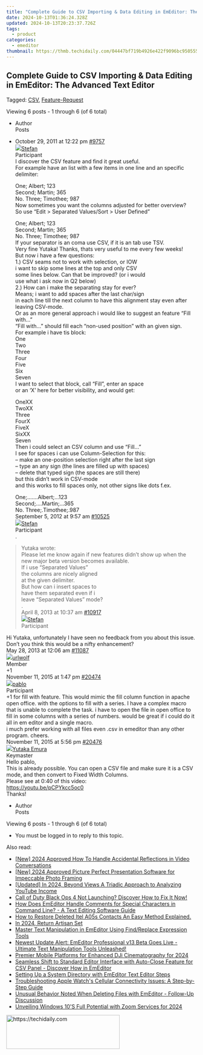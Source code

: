 ```yaml
---
title: "Complete Guide to CSV Importing & Data Editing in EmEditor: The Advanced Text Editor"
date: 2024-10-13T01:36:24.328Z
updated: 2024-10-13T20:23:37.726Z
tags:
  - product
categories:
  - emeditor
thumbnail: https://thmb.techidaily.com/04447bf719b4926e422f9096bc950555ee7a86c16477a8d9fa6304264e3f24e3.jpg
---
```


## Complete Guide to CSV Importing & Data Editing in EmEditor: The Advanced Text Editor

Tagged: [CSV](https://tools.techidaily.com/emeditor/products/), [Feature-Request](https://tools.techidaily.com/emeditor/products/)

Viewing 6 posts - 1 through 6 (of 6 total)

* Author  
Posts
* October 29, 2011 at 12:22 pm [#9757](https://tools.techidaily.com/emeditor/products/)  
[![](https://secure.gravatar.com/avatar/f29c043a3cc5c5dac8db4e62939893e9?s=80&d=identicon&r=g)Stefan](https://www.emeditor.com/forums/users/Stefan/ "View Stefan's profile")  
Participant  
I discover the CSV feature and find it great useful.  
 For example have an list with a few items in one line and an specific delimiter:  
    
	One; Albert; 123  
	Second; Martin; 365  
	No. Three; Timothee; 987  
 Now sometimes you want the columns adjusted for better overview?  
 So use “Edit > Separated Values/Sort > User Defined”  
    
	One;       Albert;   123  
	Second;    Martin;   365  
	No. Three; Timothee; 987  
 If your separator is an coma use CSV, if it is an tab use TSV.  
 Very fine Yutaka! Thanks, thats very useful to me every few weeks!  
 But now i have a few questions:  
 1.) CSV seams not to work with selection, or IOW  
 i want to skip some lines at the top and only CSV  
 some lines below. Can that be improved? (or i would  
 use what i ask now in Q2 below)  
 2.) How can i make the separating stay for ever?  
 Means; i want to add spaces after the last char/sign  
 in each line till the next column to have this alignment stay even after leaving CSV-mode.  
 Or as an more general approach i would like to suggest an feature “Fill with…”  
 “Fill with…” should fill each “non-used position” with an given sign.  
 For example i have tis block:  
One  
	Two  
	Three  
	Four  
	Five  
	Six  
	Seven  
 I want to select that block, call “Fill”, enter an space  
 or an ‘X’ here for better visibility, and would get:  
    
	OneXX  
	TwoXX  
	Three  
	FourX  
	FiveX  
	SixXX  
	Seven  
 Then i could select an CSV column and use “Fill…”  
 I see for spaces i can use Column-Selection for this:  
 – make an one-position selection right after the last sign  
 – type an any sign (the lines are filled up with spaces)  
 – delete that typed sign (the spaces are still there)  
 but this didn’t work in CSV-mode  
 and this works to fill spaces only, not other signs like dots f.ex.  
    
	One;.......Albert;...123  
	Second;....Martin;...365  
	No. Three;.Timothee;.987  
September 5, 2012 at 9:57 am [#10525](https://tools.techidaily.com/emeditor/products/)  
[![](https://secure.gravatar.com/avatar/f29c043a3cc5c5dac8db4e62939893e9?s=80&d=identicon&r=g)Stefan](https://www.emeditor.com/forums/users/Stefan/ "View Stefan's profile")  
Participant  
.  
> Yutaka wrote:  
> Please let me know again if new features didn’t show up when the new major beta version becomes available.  
 If i use “Separated Values”  
 the columns are nicely aligned  
 at the given delimiter.  
 But how can i insert spaces to  
 have them separated even if i  
 leave “Separated Values” mode?  
 .  
April 8, 2013 at 10:37 am [#10917](https://tools.techidaily.com/emeditor/products/)  
[![](https://secure.gravatar.com/avatar/f29c043a3cc5c5dac8db4e62939893e9?s=80&d=identicon&r=g)Stefan](https://www.emeditor.com/forums/users/Stefan/ "View Stefan's profile")  
Participant  
    
    
 Hi Yutaka, unfortunately I have seen no feedback from you about this issue.  
 Don’t you think this would be a nifty enhancement?  
May 28, 2013 at 12:06 am [#11087](https://tools.techidaily.com/emeditor/products/)  
[![](https://secure.gravatar.com/avatar/947e2ea01babc4f0c3bc8133631a68c7?s=80&d=identicon&r=g)urlwolf](https://www.emeditor.com/forums/users/urlwolf/ "View urlwolf's profile")  
Member  
+1  
November 11, 2015 at 1:47 pm [#20474](https://tools.techidaily.com/emeditor/products/)  
[![](https://secure.gravatar.com/avatar/bb68284bd7fd92646dee55db1c864ecb?s=80&d=identicon&r=g)pablo](https://www.emeditor.com/forums/users/pablo-em/ "View pablo's profile")  
Participant  
+1 for fill with feature. This would mimic the fill column function in apache open office. with the options to fill with a series. I have a complex macro that is unable to complete the task. i have to open the file in open office to fill in some columns with a series of numbers. would be great if i could do it all in em editor and a single macro.  
 i much prefer working with all files even .csv in emeditor than any other program. cheers.  
November 11, 2015 at 5:56 pm [#20476](https://tools.techidaily.com/emeditor/products/)  
[![](https://secure.gravatar.com/avatar/a0a6377144ed3636f985d87303f65ed2?s=80&d=identicon&r=g)Yutaka Emura](https://www.emeditor.com/forums/users/yemura/ "View Yutaka Emura's profile")  
Keymaster  
Hello pablo,  
This is already possible. You can open a CSV file and make sure it is a CSV mode, and then convert to Fixed Width Columns.  
Please see at 0:40 of this video:  
<https://youtu.be/pCPYkcc5oc0>  
Thanks!
* Author  
Posts

Viewing 6 posts - 1 through 6 (of 6 total)

* You must be logged in to reply to this topic.

<ins class="adsbygoogle"
     style="display:block"
     data-ad-format="autorelaxed"
     data-ad-client="ca-pub-7571918770474297"
     data-ad-slot="1223367746"></ins>

<ins class="adsbygoogle"
     style="display:block"
     data-ad-client="ca-pub-7571918770474297"
     data-ad-slot="8358498916"
     data-ad-format="auto"
     data-full-width-responsive="true"></ins>

<span class="atpl-alsoreadstyle">Also read:</span>
<div><ul>
<li><a href="https://facebook-videos.techidaily.com/new-2024-approved-how-to-handle-accidental-reflections-in-video-conversations/"><u>[New] 2024 Approved How To Handle Accidental Reflections in Video Conversations</u></a></li>
<li><a href="https://fox-blue.techidaily.com/new-2024-approved-picture-perfect-presentation-software-for-impeccable-photo-framing/"><u>[New] 2024 Approved Picture Perfect Presentation Software for Impeccable Photo Framing</u></a></li>
<li><a href="https://youtube-sure.techidaily.com/ed-in-2024-beyond-views-a-triadic-approach-to-analyzing-youtube-income/"><u>[Updated] In 2024, Beyond Views A Triadic Approach to Analyzing YouTube Income</u></a></li>
<li><a href="https://win-answers.techidaily.com/call-of-duty-black-ops-4-not-launching-discover-how-to-fix-it-now/"><u>Call of Duty Black Ops 4 Not Launching? Discover How to Fix It Now!</u></a></li>
<li><a href="https://win-comparisons.techidaily.com/how-does-emeditor-handle-comments-for-special-characters-in-command-line-a-text-editing-software-guide/"><u>How Does EmEditor Handle Comments for Special Characters in Command Line? - A Text Editing Software Guide</u></a></li>
<li><a href="https://blog-min.techidaily.com/how-to-restore-deleted-itel-a05s-contacts-an-easy-method-explained-by-fonelab-android-recover-contacts/"><u>How to Restore Deleted Itel A05s Contacts An Easy Method Explained.</u></a></li>
<li><a href="https://extra-skills.techidaily.com/in-2024-return-artisan-set/"><u>In 2024, Return Artisan Set</u></a></li>
<li><a href="https://win-comparisons.techidaily.com/master-text-manipulation-in-emeditor-using-findreplace-expression-tools/"><u>Master Text Manipulation in EmEditor Using Find/Replace Expression Tools</u></a></li>
<li><a href="https://win-comparisons.techidaily.com/newest-update-alert-emeditor-professional-v13-beta-goes-live-ultimate-text-manipulation-tools-unleashed/"><u>Newest Update Alert: EmEditor Professional v13 Beta Goes Live - Ultimate Text Manipulation Tools Unleashed!</u></a></li>
<li><a href="https://extra-skills.techidaily.com/premier-mobile-platforms-for-enhanced-dji-cinematography-for-2024/"><u>Premier Mobile Platforms for Enhanced DJi Cinematography for 2024</u></a></li>
<li><a href="https://win-comparisons.techidaily.com/seamless-shift-to-standard-editor-interface-with-auto-close-feature-for-csv-panel-discover-how-in-emeditor/"><u>Seamless Shift to Standard Editor Interface with Auto-Close Feature for CSV Panel - Discover How in EmEditor</u></a></li>
<li><a href="https://win-comparisons.techidaily.com/setting-up-a-system-directory-with-emeditor-text-editor-steps/"><u>Setting Up a System Directory with EmEditor Text Editor Steps</u></a></li>
<li><a href="https://tech-recovery.techidaily.com/troubleshooting-apple-watchs-cellular-connectivity-issues-a-step-by-step-guide/"><u>Troubleshooting Apple Watch's Cellular Connectivity Issues: A Step-by-Step Guide</u></a></li>
<li><a href="https://win-comparisons.techidaily.com/unusual-behavior-noted-when-deleting-files-with-emeditor-follow-up-discussion/"><u>Unusual Behavior Noted When Deleting Files with EmEditor - Follow-Up Discussion</u></a></li>
<li><a href="https://article-helps.techidaily.com/unveiling-windows-10s-full-potential-with-zoom-services-for-2024/"><u>Unveiling Windows 10'S Full Potential with Zoom Services for 2024</u></a></li>
</ul></div>

<!-- affiliate ads begin -->
<a href="https://aligracehair.sjv.io/c/5597632/1959759/19272" target="_top" id="1959759">
  <img src="//a.impactradius-go.com/display-ad/19272-1959759" border="0" alt="https://techidaily.com" width="300" height="90"/>
</a>
<img height="0" width="0" src="https://aligracehair.sjv.io/i/5597632/1959759/19272" style="position:absolute;visibility:hidden;" border="0" />
<!-- affiliate ads end -->

